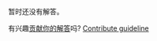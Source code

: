 
暂时还没有解答。

有兴趣[贡献你的解答](https://github.com/BFEdev/BFE.dev-solutions/blob/main/quiz/typed-array-length_zh.md)吗? [Contribute guideline](https://github.com/BFEdev/BFE.dev-solutions#how-to-contribute)
